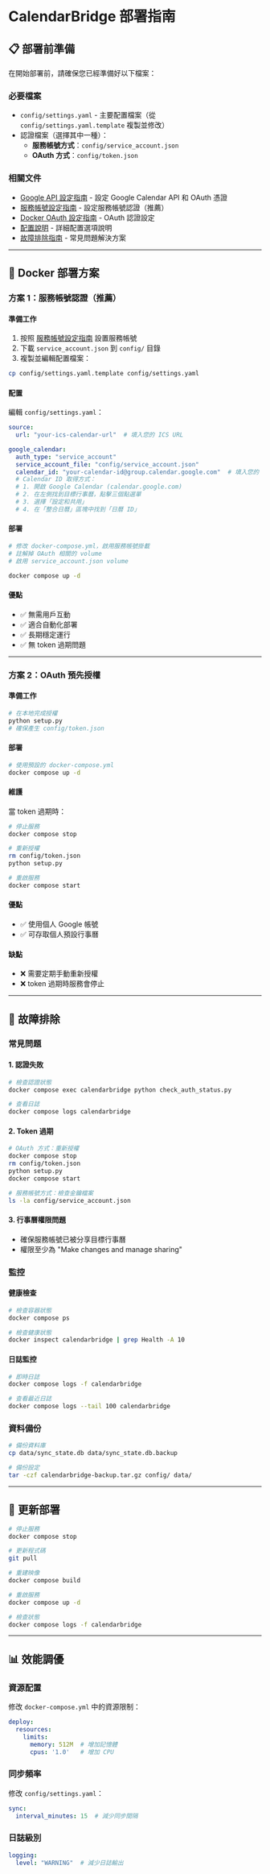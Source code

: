 # CalendarBridge 部署指南

## 📋 部署前準備

在開始部署前，請確保您已經準備好以下檔案：

### 必要檔案
- `config/settings.yaml` - 主要配置檔案（從 `config/settings.yaml.template` 複製並修改）
- 認證檔案（選擇其中一種）：
  - **服務帳號方式**：`config/service_account.json`
  - **OAuth 方式**：`config/token.json`

### 相關文件
- [Google API 設定指南](google_api_setup.md) - 設定 Google Calendar API 和 OAuth 憑證
- [服務帳號設定指南](service_account_setup.md) - 設定服務帳號認證（推薦）
- [Docker OAuth 設定指南](docker_oauth_setup.md) - OAuth 認證設定
- [配置說明](configuration.md) - 詳細配置選項說明
- [故障排除指南](troubleshooting.md) - 常見問題解決方案

---

## 🚀 Docker 部署方案

### 方案 1：服務帳號認證（推薦）

#### 準備工作
1. 按照 [服務帳號設定指南](service_account_setup.md) 設置服務帳號
2. 下載 `service_account.json` 到 `config/` 目錄
3. 複製並編輯配置檔案：
```bash
cp config/settings.yaml.template config/settings.yaml
```

#### 配置
編輯 `config/settings.yaml`：
```yaml
source:
  url: "your-ics-calendar-url"  # 填入您的 ICS URL

google_calendar:
  auth_type: "service_account"
  service_account_file: "config/service_account.json"
  calendar_id: "your-calendar-id@group.calendar.google.com"  # 填入您的 Calendar ID
  # Calendar ID 取得方式：
  # 1. 開啟 Google Calendar (calendar.google.com)
  # 2. 在左側找到目標行事曆，點擊三個點選單
  # 3. 選擇「設定和共用」
  # 4. 在「整合日曆」區塊中找到「日曆 ID」
```

#### 部署
```bash
# 修改 docker-compose.yml，啟用服務帳號掛載
# 註解掉 OAuth 相關的 volume
# 啟用 service_account.json volume

docker compose up -d
```

#### 優點
- ✅ 無需用戶互動
- ✅ 適合自動化部署
- ✅ 長期穩定運行
- ✅ 無 token 過期問題

---

### 方案 2：OAuth 預先授權

#### 準備工作
```bash
# 在本地完成授權
python setup.py
# 確保產生 config/token.json
```

#### 部署
```bash
# 使用預設的 docker-compose.yml
docker compose up -d
```

#### 維護
當 token 過期時：
```bash
# 停止服務
docker compose stop

# 重新授權
rm config/token.json
python setup.py

# 重啟服務
docker compose start
```

#### 優點
- ✅ 使用個人 Google 帳號
- ✅ 可存取個人預設行事曆

#### 缺點
- ❌ 需要定期手動重新授權
- ❌ token 過期時服務會停止

---

## 🔧 故障排除

### 常見問題

#### 1. 認證失敗
```bash
# 檢查認證狀態
docker compose exec calendarbridge python check_auth_status.py

# 查看日誌
docker compose logs calendarbridge
```

#### 2. Token 過期
```bash
# OAuth 方式：重新授權
docker compose stop
rm config/token.json
python setup.py
docker compose start

# 服務帳號方式：檢查金鑰檔案
ls -la config/service_account.json
```

#### 3. 行事曆權限問題
- 確保服務帳號已被分享目標行事曆
- 權限至少為 "Make changes and manage sharing"

### 監控

#### 健康檢查
```bash
# 檢查容器狀態
docker compose ps

# 檢查健康狀態
docker inspect calendarbridge | grep Health -A 10
```

#### 日誌監控
```bash
# 即時日誌
docker compose logs -f calendarbridge

# 查看最近日誌
docker compose logs --tail 100 calendarbridge
```

### 資料備份
```bash
# 備份資料庫
cp data/sync_state.db data/sync_state.db.backup

# 備份設定
tar -czf calendarbridge-backup.tar.gz config/ data/
```

---

## 🔄 更新部署

```bash
# 停止服務
docker compose stop

# 更新程式碼
git pull

# 重建映像
docker compose build

# 重啟服務
docker compose up -d

# 檢查狀態
docker compose logs -f calendarbridge
```

---

## 📊 效能調優

### 資源配置
修改 `docker-compose.yml` 中的資源限制：
```yaml
deploy:
  resources:
    limits:
      memory: 512M  # 增加記憶體
      cpus: '1.0'   # 增加 CPU
```

### 同步頻率
修改 `config/settings.yaml`：
```yaml
sync:
  interval_minutes: 15  # 減少同步間隔
```

### 日誌級別
```yaml
logging:
  level: "WARNING"  # 減少日誌輸出
```